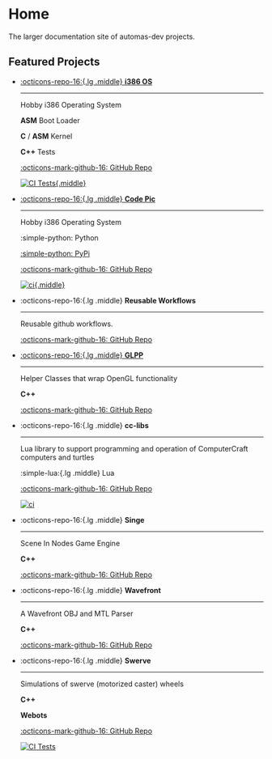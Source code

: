 # Home

The larger documentation site of automas-dev projects.

## Featured Projects

<div class="grid cards" markdown>

-   [:octicons-repo-16:{.lg .middle} __i386 OS__](project_showcase/os.md)

    ---

    Hobby i386 Operating System

    __ASM__ Boot Loader

    __C__ / __ASM__ Kernel

    __C++__ Tests

    [:octicons-mark-github-16: GitHub Repo](https://github.com/automas-dev/os/)

    [![CI Tests](https://github.com/automas-dev/os/actions/workflows/ci.yml/badge.svg){.middle}](https://github.com/automas-dev/os/actions/workflows/ci.yml)

-   [:octicons-repo-16:{.lg .middle} __Code Pic__](project_showcase/codepic.md)

    ---

    Hobby i386 Operating System

    :simple-python: Python

    [:simple-python: PyPi](https://pypi.org/project/codepic/)

    [:octicons-mark-github-16: GitHub Repo](https://github.com/automas-dev/codepic/)

    [![ci](https://github.com/automas-dev/codepic/actions/workflows/ci.yml/badge.svg){.middle}](https://github.com/automas-dev/codepic/actions/workflows/ci.yml)

-   :octicons-repo-16:{.lg .middle} __Reusable Workflows__

    ---

    Reusable github workflows.

    [:octicons-mark-github-16: GitHub Repo](https://github.com/automas-dev/reusable-workflows/)

-   [:octicons-repo-16:{.lg .middle} __GLPP__](project_showcase/glpp.md)

    ---

    Helper Classes that wrap OpenGL functionality

    __C++__

    [:octicons-mark-github-16: GitHub Repo](https://github.com/automas-dev/glpp/)

-   :octicons-repo-16:{.lg .middle} __cc-libs__

    ---

    Lua library to support programming and operation of ComputerCraft computers and turtles

    :simple-lua:{.lg .middle} Lua

    [:octicons-mark-github-16: GitHub Repo](https://github.com/automas-dev/swerve/)

    [![ci](https://github.com/automas-dev/cc-libs/actions/workflows/ci.yaml/badge.svg)](https://github.com/automas-dev/cc-libs/actions/workflows/ci.yaml)

-   :octicons-repo-16:{.lg .middle} __Singe__

    ---

    Scene In Nodes Game Engine

    __C++__

    [:octicons-mark-github-16: GitHub Repo](https://github.com/automas-dev/singe/)

-   :octicons-repo-16:{.lg .middle} __Wavefront__

    ---

    A Wavefront OBJ and MTL Parser

    __C++__

    [:octicons-mark-github-16: GitHub Repo](https://github.com/automas-dev/wavefront/)

-   :octicons-repo-16:{.lg .middle} __Swerve__

    ---

    Simulations of swerve (motorized caster) wheels

    __C++__

    __Webots__

    [:octicons-mark-github-16: GitHub Repo](https://github.com/automas-dev/swerve/)

    [![CI Tests](https://github.com/automas-dev/swerve/actions/workflows/ci.yml/badge.svg)](https://github.com/automas-dev/swerve/actions/workflows/ci.yml)

</div>

<!--
### TODO

#### Extras

- vector py
- quickbake
- fridge
- dispatch queue
- vim-scarpet

#### ???

- plot?
- word search?
- ios ui stuff?
- forth?

#### Private

- resume
- souprfood
- hinj
-->
